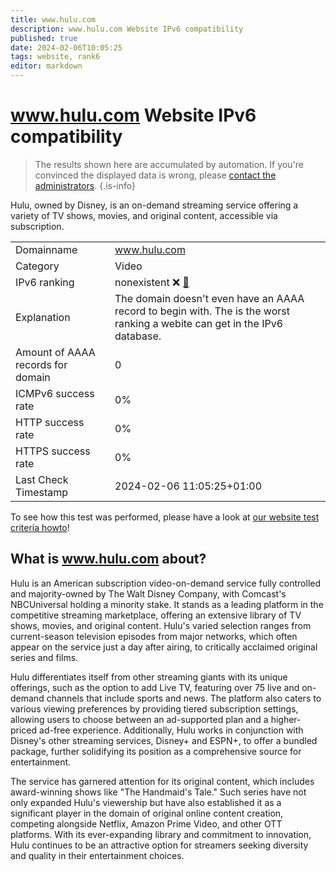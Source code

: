 ```yaml
---
title: www.hulu.com
description: www.hulu.com Website IPv6 compatibility
published: true
date: 2024-02-06T10:05:25
tags: website, rank6
editor: markdown
---
```


# www.hulu.com Website IPv6 compatibility

> The results shown here are accumulated by automation. If you're convinced the displayed data is wrong, please [contact the administrators](/howto/chat). 
{.is-info}

Hulu, owned by Disney, is an on-demand streaming service offering a variety of TV shows, movies, and original content, accessible via subscription.


|   |   |
| - | - |
| Domainname | www.hulu.com
| Category | Video |
| IPv6 ranking | nonexistent :x: [🔗](/howto/ranking) |
| Explanation | The domain doesn't even have an AAAA record to begin with. The is the worst ranking a webite can get in the IPv6 database. |
| Amount of AAAA records for domain | 0 |
| ICMPv6 success rate | 0%|
| HTTP success rate | 0% |
| HTTPS success rate | 0% |
| Last Check Timestamp | 2024-02-06 11:05:25+01:00 |

To see how this test was performed, please have a look at [our website test criteria howto](/howto/testcriteria/website)!


## What is www.hulu.com about?
Hulu is an American subscription video-on-demand service fully controlled and majority-owned by The Walt Disney Company, with Comcast's NBCUniversal holding a minority stake. It stands as a leading platform in the competitive streaming marketplace, offering an extensive library of TV shows, movies, and original content. Hulu's varied selection ranges from current-season television episodes from major networks, which often appear on the service just a day after airing, to critically acclaimed original series and films. 

Hulu differentiates itself from other streaming giants with its unique offerings, such as the option to add Live TV, featuring over 75 live and on-demand channels that include sports and news. The platform also caters to various viewing preferences by providing tiered subscription settings, allowing users to choose between an ad-supported plan and a higher-priced ad-free experience. Additionally, Hulu works in conjunction with Disney's other streaming services, Disney+ and ESPN+, to offer a bundled package, further solidifying its position as a comprehensive source for entertainment. 

The service has garnered attention for its original content, which includes award-winning shows like "The Handmaid's Tale." Such series have not only expanded Hulu's viewership but have also established it as a significant player in the domain of original online content creation, competing alongside Netflix, Amazon Prime Video, and other OTT platforms. With its ever-expanding library and commitment to innovation, Hulu continues to be an attractive option for streamers seeking diversity and quality in their entertainment choices.


